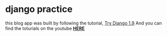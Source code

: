 # django practice

this blog app was built by following the tutorial, [Try Django 1.9](https://github.com/codingforentrepreneurs/try-django-19)
And you can find the toturials on the youtube [**HERE**](https://www.youtube.com/watch?v=yfgsklK_yFo)
